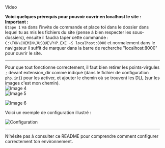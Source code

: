 Video

**Voici quelques prérequis pour pouvoir ouvrir en localhost le site :**
**Important :**  
```Etape 1``` va dans l'invite de commande et place toi dans le dossier dans lequel tu as mis les fichiers du site (pense à bien respecter les sous-dossiers), ensuite il faudra taper cette commande :
  ```C:\TON\CHEMIN\JUSQUE\PHP.EXE -S localhost:8000``` et normalement dans le navigateur il suffit de marquer dans la barre de recherche "localhost:8000" pour ouvrir le site.

---
  
Pour que tout fonctionne correctement, il faut bien retirer les points-virgules `;` devant extension_dir comme indiqué (dans le fichier de configuration `php.ini`) pour les activer, et ajouter le chemin où se trouvent les DLL (sur les images c'est mon chemin).  
![Image 4](https://github.com/Petpetdu51/video/blob/main/extension_dir1.png)  
![Image 5](https://github.com/Petpetdu51/video/blob/main/extension_dir2.png) 

![Image 6](https://github.com/Petpetdu51/video/blob/main/extension_dir3.png)

Voici un exemple de configuration illustré :  

![Configuration](https://github.com/Petpetdu51/video/blob/main/fichiers_dll.png)

---

N’hésite pas à consulter ce README pour comprendre comment configurer correctement ton environnement.
